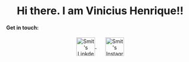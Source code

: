 <h1 align="center">Hi there. I am Vinicius Henrique!!</h1>

<h4 align="left">Get in touch: </h3>
  <p align="center">
      <a href="https://br.linkedin.com/in/vinicius-henrique-engproducao">
        <img align="center" alt="Smit's Linkdeln" width="50px" src="https://upload.wikimedia.org/wikipedia/commons/e/e9/Linkedin_icon.svg"/>
      </a>&nbsp;&nbsp;&nbsp;&nbsp;&nbsp;
      <a href="https://www.instagram.com/vini_henr/">
        <img align="center" alt="Smit's Instagram" width="50px" src="https://upload.wikimedia.org/wikipedia/commons/e/e7/Instagram_logo_2016.svg" />
      </a>
 	</p>
